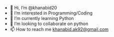 - 👋 Hi, I’m @khanabid20
- 👀 I’m interested in Programming/Coding
- 🌱 I’m currently learning Python
- 💞️ I’m looking to collaborate on python
- 📫 How to reach me khanabid.ak92@gmail.com

<!---
khanabid20/khanabid20 is a ✨ special ✨ repository because its `README.md` (this file) appears on your GitHub profile.
You can click the Preview link to take a look at your changes.
--->
